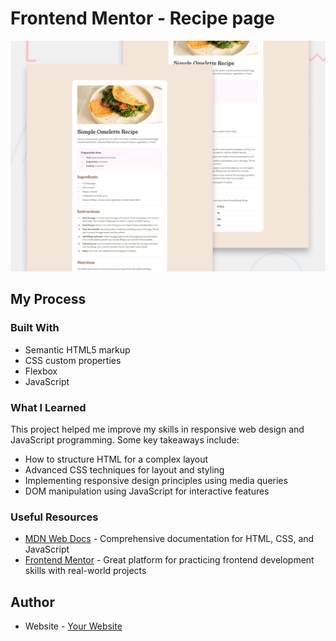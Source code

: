 # Frontend Mentor - Recipe page

![Design preview for the Recipe page coding challenge](./design/desktop-preview.jpg)

## My Process

### Built With

- Semantic HTML5 markup
- CSS custom properties
- Flexbox
- JavaScript

### What I Learned

This project helped me improve my skills in responsive web design and JavaScript programming. Some key takeaways include:

- How to structure HTML for a complex layout
- Advanced CSS techniques for layout and styling
- Implementing responsive design principles using media queries
- DOM manipulation using JavaScript for interactive features

### Useful Resources

- [MDN Web Docs](https://developer.mozilla.org/) - Comprehensive documentation for HTML, CSS, and JavaScript
- [Frontend Mentor](https://www.frontendmentor.io/) - Great platform for practicing frontend development skills with real-world projects

## Author

- Website - [Your Website](http://opalkuuub.site/)